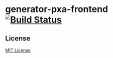 # generator-pxa-frontend [![Build Status](https://secure.travis-ci.org/someuser/generator-pxa-frontend.png?branch=master)](https://travis-ci.org/someuser/generator-pxa-frontend)


## License

[MIT License](http://en.wikipedia.org/wiki/MIT_License)
